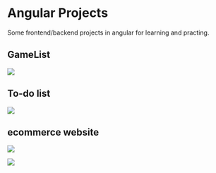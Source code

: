 # Angular Projects

Some frontend/backend projects in angular for learning and practing.





## GameList



![](https://github.com/gabriel-ferreira-da-silva/Angular-Website/blob/main/img/feat1.gif?raw=true)

## 



## To-do list

![](https://github.com/gabriel-ferreira-da-silva/Angular-Website/blob/main/img/to-do%20list.png?raw=true)

## ecommerce website

![](https://github.com/gabriel-ferreira-da-silva/Angular-Website/blob/main/img/ws%20(1).png?raw=true)

![](https://github.com/gabriel-ferreira-da-silva/Angular-Website/blob/main/img/ws%20(2).png?raw=true)
